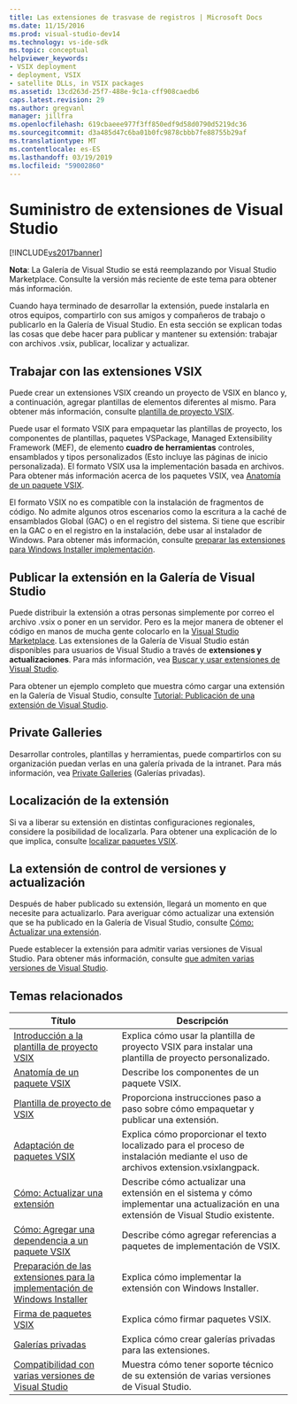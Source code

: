 ```yaml
---
title: Las extensiones de trasvase de registros | Microsoft Docs
ms.date: 11/15/2016
ms.prod: visual-studio-dev14
ms.technology: vs-ide-sdk
ms.topic: conceptual
helpviewer_keywords:
- VSIX deployment
- deployment, VSIX
- satellite DLLs, in VSIX packages
ms.assetid: 13cd263d-25f7-488e-9c1a-cff908caedb6
caps.latest.revision: 29
ms.author: gregvanl
manager: jillfra
ms.openlocfilehash: 619cbaeee977f3ff850edf9d58d0790d5219dc36
ms.sourcegitcommit: d3a485d47c6ba01b0fc9878cbbb7fe88755b29af
ms.translationtype: MT
ms.contentlocale: es-ES
ms.lasthandoff: 03/19/2019
ms.locfileid: "59002860"
---
```

# <a name="shipping-visual-studio-extensions"></a>Suministro de extensiones de Visual Studio
[!INCLUDE[vs2017banner](../includes/vs2017banner.md)]

**Nota**: La Galería de Visual Studio se está reemplazando por Visual Studio Marketplace. Consulte la versión más reciente de este tema para obtener más información.


Cuando haya terminado de desarrollar la extensión, puede instalarla en otros equipos, compartirlo con sus amigos y compañeros de trabajo o publicarlo en la Galería de Visual Studio. En esta sección se explican todas las cosas que debe hacer para publicar y mantener su extensión: trabajar con archivos .vsix, publicar, localizar y actualizar.

## <a name="working-with-vsix-extensions"></a>Trabajar con las extensiones VSIX
 Puede crear un extensiones VSIX creando un proyecto de VSIX en blanco y, a continuación, agregar plantillas de elementos diferentes al mismo. Para obtener más información, consulte [plantilla de proyecto VSIX](../extensibility/vsix-project-template.md).

 Puede usar el formato VSIX para empaquetar las plantillas de proyecto, los componentes de plantillas, paquetes VSPackage, Managed Extensibility Framework (MEF), de elemento **cuadro de herramientas** controles, ensamblados y tipos personalizados (Esto incluye las páginas de inicio personalizada). El formato VSIX usa la implementación basada en archivos. Para obtener más información acerca de los paquetes VSIX, vea [Anatomía de un paquete VSIX](../extensibility/anatomy-of-a-vsix-package.md).

 El formato VSIX no es compatible con la instalación de fragmentos de código. No admite algunos otros escenarios como la escritura a la caché de ensamblados Global (GAC) o en el registro del sistema. Si tiene que escribir en la GAC o en el registro en la instalación, debe usar al instalador de Windows. Para obtener más información, consulte [preparar las extensiones para Windows Installer implementación](../extensibility/preparing-extensions-for-windows-installer-deployment.md).

## <a name="publishing-your-extension-to-the-visual-studio-gallery"></a>Publicar la extensión en la Galería de Visual Studio
 Puede distribuir la extensión a otras personas simplemente por correo el archivo .vsix o poner en un servidor. Pero es la mejor manera de obtener el código en manos de mucha gente colocarlo en la [Visual Studio Marketplace](https://marketplace.visualstudio.com/). Las extensiones de la Galería de Visual Studio están disponibles para usuarios de Visual Studio a través de **extensiones y actualizaciones**. Para más información, vea [Buscar y usar extensiones de Visual Studio](../ide/finding-and-using-visual-studio-extensions.md).

 Para obtener un ejemplo completo que muestra cómo cargar una extensión en la Galería de Visual Studio, consulte [Tutorial: Publicación de una extensión de Visual Studio](../extensibility/walkthrough-publishing-a-visual-studio-extension.md).

## <a name="private-galleries"></a>Private Galleries
 Desarrollar controles, plantillas y herramientas, puede compartirlos con su organización puedan verlas en una galería privada de la intranet. Para más información, vea [Private Galleries](../extensibility/private-galleries.md) (Galerías privadas).

## <a name="localizing-your-extension"></a>Localización de la extensión
 Si va a liberar su extensión en distintas configuraciones regionales, considere la posibilidad de localizarla. Para obtener una explicación de lo que implica, consulte [localizar paquetes VSIX](../extensibility/localizing-vsix-packages.md).

## <a name="updating-and-versioning-your-extension"></a>La extensión de control de versiones y actualización
 Después de haber publicado su extensión, llegará un momento en que necesite para actualizarlo. Para averiguar cómo actualizar una extensión que se ha publicado en la Galería de Visual Studio, consulte [Cómo: Actualizar una extensión](../extensibility/how-to-update-a-visual-studio-extension.md).

 Puede establecer la extensión para admitir varias versiones de Visual Studio. Para obtener más información, consulte [que admiten varias versiones de Visual Studio](../extensibility/supporting-multiple-versions-of-visual-studio.md).

## <a name="related-topics"></a>Temas relacionados

|Título|Descripción|
|-----------|-----------------|
|[Introducción a la plantilla de proyecto VSIX](../extensibility/getting-started-with-the-vsix-project-template.md)|Explica cómo usar la plantilla de proyecto VSIX para instalar una plantilla de proyecto personalizado.|
|[Anatomía de un paquete VSIX](../extensibility/anatomy-of-a-vsix-package.md)|Describe los componentes de un paquete VSIX.|
|[Plantilla de proyecto de VSIX](../extensibility/vsix-project-template.md)|Proporciona instrucciones paso a paso sobre cómo empaquetar y publicar una extensión.|
|[Adaptación de paquetes VSIX](../extensibility/localizing-vsix-packages.md)|Explica cómo proporcionar el texto localizado para el proceso de instalación mediante el uso de archivos extension.vsixlangpack.|
|[Cómo: Actualizar una extensión](../extensibility/how-to-update-a-visual-studio-extension.md)|Describe cómo actualizar una extensión en el sistema y cómo implementar una actualización en una extensión de Visual Studio existente.|
|[Cómo: Agregar una dependencia a un paquete VSIX](../extensibility/how-to-add-a-dependency-to-a-vsix-package.md)|Describe cómo agregar referencias a paquetes de implementación de VSIX.|
|[Preparación de las extensiones para la implementación de Windows Installer](../extensibility/preparing-extensions-for-windows-installer-deployment.md)|Explica cómo implementar la extensión con Windows Installer.|
|[Firma de paquetes VSIX](../extensibility/signing-vsix-packages.md)|Explica cómo firmar paquetes VSIX.|
|[Galerías privadas](../extensibility/private-galleries.md)|Explica cómo crear galerías privadas para las extensiones.|
|[Compatibilidad con varias versiones de Visual Studio](../extensibility/supporting-multiple-versions-of-visual-studio.md)|Muestra cómo tener soporte técnico de su extensión de varias versiones de Visual Studio.|
